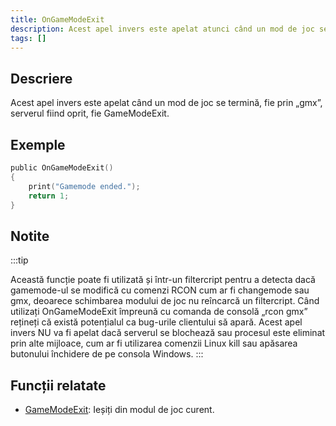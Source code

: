 ```yaml
---
title: OnGameModeExit
description: Acest apel invers este apelat atunci când un mod de joc se termină, fie prin 'gmx', serverul fiind oprit, fie GameModeExit.
tags: []
---
```


## Descriere

Acest apel invers este apelat când un mod de joc se termină, fie prin „gmx”, serverul fiind oprit, fie GameModeExit.

## Exemple

```c
public OnGameModeExit()
{
    print("Gamemode ended.");
    return 1;
}
```

## Notite

:::tip

Această funcție poate fi utilizată și într-un filtercript pentru a detecta dacă gamemode-ul se modifică cu comenzi RCON cum ar fi changemode sau gmx, deoarece schimbarea modului de joc nu reîncarcă un filtercript. Când utilizați OnGameModeExit împreună cu comanda de consolă „rcon gmx” rețineți că există potențialul ca bug-urile clientului să apară. Acest apel invers NU va fi apelat dacă serverul se blochează sau procesul este eliminat prin alte mijloace, cum ar fi utilizarea comenzii Linux kill sau apăsarea butonului închidere de pe consola Windows. :::

## Funcții relatate

- [GameModeExit](../functions/GameModeExit.md): Ieșiți din modul de joc curent.
